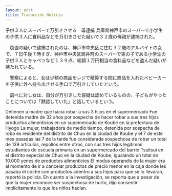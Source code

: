 ```yaml
---
layout: post
title: Traducción Noticia
---
```


子供３人にスーパーで万引きさせる　母逮捕
兵庫県神戸市のスーパーで小学生の子供３人に食料品などを万引きさせた疑いで３２歳の母親が逮捕された。

　窃盗の疑いで逮捕されたのは、神戸市中央区に住む３２歳のアルバイトの女で、７日午後７時すぎ、神戸市中央区筒井町のスーパーで実の子である小学生の子供３人とキャベツなど１３９点、総額１万円相当の食料品などを盗んだ疑いが持たれている。

　警察によると、女は少額の商品をレジで精算する間に商品を入れたベビーカーを子供に外へ持ち出させる手口で万引きしていたという。

　調べに対し女は、自分が万引きした容疑は認めているものの、子どもがやったことについては「黙認していた」と話しているという。

Detienen a madre que hacia robar a sus 3 hijos en el supermercado
Fue detenida madre de 32 años por sospecha de hacer robar a sus tres hijos productos alimenticios en un supemercado de Koube en la prefectura de Hyogo
La mujer, trabajadora de medio tiempo, detenida por sospecha de robo es residente del distrito de Chuo en la ciudad de Koube y el 7 de este mes pasadas las 7 de la tarde fue considerada sospechosa de robar un total de 139 artículos, repollos entre otros, con sus tres hijos legítimos estudiantes de escuela primaria en un supermercado del barrio Tsuitsui en el distrito especial de Chuo en la ciudad de Koube, igualando un total de 10.000 yenes de productos alimenticios 
El modus operandis de la mujer era al momento de ir a cancelar productos de precio menor en la caja donde les pasaba el coche con productos adentro a sus hijos para que se lo llevaran, reportó la policía.
En cuanto a la investigación, se reporta que a pesar de que la mujer reconoce ser sospechosa de hurto, dijo consentir implícitamente lo que los niños hacían.
